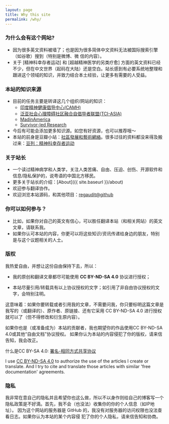 ```yaml
---
layout: page
title: Why this site
permalink: /why/
---
```


### 为什么会有这个网站?
- 因为很多英文资料被墙了；也是因为很多简体中文资料无法被国际搜索引擎（如谷歌）搜到（特别是微博、微
信的内容）。
- 关于 [精神科幸存者运动] 和 [超越精神医学的另类疗愈] 方面的英文资料已经不少，但在中文世界（起码在大陆）还是空白。站长感到有必要系统地整理和跟进这个领域的知识，并致力结合本土经验，让更多有需要的人受益。

### 本站的知识来源
- 目前的任务主要是转译这几个组织/网站的知识：
    - [印度精神健康倡导中心(CAMH)](http://camhjournal.com)
    - [泛亚社会心理障碍社区融合自倡导者联盟(TCI-ASIA)](https://transformingcommunitiesforinclusion.wordpress.com)
    - [MadinAmerica](http://www.madinamerica.com)
    - [Survivor-led Research](http://www.survivor-research.com/)
- 今后有可能会添加更多知识源。如您有好资源，也可以推荐哦～
- 本站的前身是豆瓣小站：[社區發展和藝術網絡](http://site.douban.com/216443/room/2955353/)。很多过往的资料都没来得及搬过来：[豆列：精神科幸存者运动](http://www.douban.com/doulist/37393203/)

### 关于站长
- 一个读过精神病学和人类学，关注人类苦痛、自由、压迫、创伤、开源软件和信息/隐私保护的，说粤语的中国北方移民。
- 更多关于站长的介绍：[About]({{ site.baseurl }}/about)
- 欢迎参与翻译协作。
- 欢迎浏览本站源码，和其他项目：[regaudit@github](https://github.com/regaudit)

### 你可以如何参与？
- 比如，如果你对自己的英文有信心，可以胜任翻译本站（和相关网站）的英文文章，请联系我。 
- 如果你认可本站的内容，你更可以将这些知识/资讯传递给身边的朋友，特别是与这个议题相关的人士。  
 
### 版权
我热爱自由，并想让这份自由保持下去，所以：  

- 我的原创和翻译文章都尽可能使用 **CC BY-ND-SA 4.0** 协议进行授权；  

- 本站尽量引用/转载具有以上协议授权的文字；如引用了非自由协议授权的文字，会特别注明。  

这意味着：如果你要转载或者引用我的文章，不需要问我，你只要标明这篇文章是我写的（或翻译的）、原作者、原链接、还有它采用 CC BY-ND-SA 4.0 进行授权就可以了（但不得修改和衍生原内容）。

如果你也是（或准备成为）本站的贡献者，我也期望你的作品使用CC BY-ND-SA 4.0或其他“自由文档”协议授权。
如果你认为本站的内容侵犯了你的版权，请来信告知，我会改正。  

什么是CC BY-SA 4.0: [署名-相同方式共享协议](https://creativecommons.org/licenses/by-sa/4.0/deed.zh)  

I use [CC BY-ND-SA 4.0](https://creativecommons.org/licenses/by-sa/4.0/) to authorize the use of the articles I create or translate. And I try to cite and translate those articles with similar 'free documentation' agreements.  


### 隐私
我非常在意自己的隐私并且希望你也这么做，所以不以身作则给自己的博客写一个隐私政策是不好滴。首先，我不会（也没法）收集你的你的个人信息（如IP地址）。
因为这个网站的服务器是 GitHub 的，我没有对服务器的访问权限也没法查看日志。如果你认为本站的某个内容侵
犯了你的个人隐私，请来信告知和协商。

